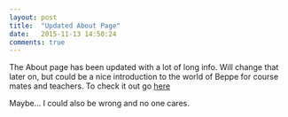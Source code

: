 ```yaml
---
layout: post
title:  "Updated About Page"
date:   2015-11-13 14:50:24
comments: true
---
```

The About page has been updated with a lot of long info.
Will change that later on, but could be a nice introduction to the world of Beppe for course mates and teachers.
To check it out go [here](/about)

Maybe... I could also be wrong and no one cares.

